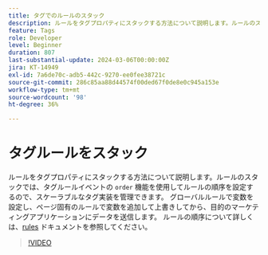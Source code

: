 ```yaml
---
title: タグでのルールのスタック
description: ルールをタグプロパティにスタックする方法について説明します。ルールのスタックでは、タグルールイベントの順序機能を使用してルールを順序付けするので、スケーラブルなタグ実装を管理できます。
feature: Tags
role: Developer
level: Beginner
duration: 807
last-substantial-update: 2024-03-06T00:00:00Z
jira: KT-14949
exl-id: 7a6de70c-adb5-442c-9270-ee0fee38721c
source-git-commit: 286c85aa88d44574f00ded67f0de8e0c945a153e
workflow-type: tm+mt
source-wordcount: '98'
ht-degree: 36%

---
```


# タグルールをスタック

ルールをタグプロパティにスタックする方法について説明します。ルールのスタックでは、タグルールイベントの `order` 機能を使用してルールの順序を設定するので、スケーラブルなタグ実装を管理できます。 グローバルルールで変数を設定し、ページ固有のルールで変数を追加して上書きしてから、目的のマーケティングアプリケーションにデータを送信します。 ルールの順序について詳しくは、[rules](https://experienceleague.adobe.com/docs/experience-platform/tags/ui/rules.html?lang=ja#rule-ordering) ドキュメントを参照してください。

>[!VIDEO](https://video.tv.adobe.com/v/3427710/?learn=on&enablevpops)
